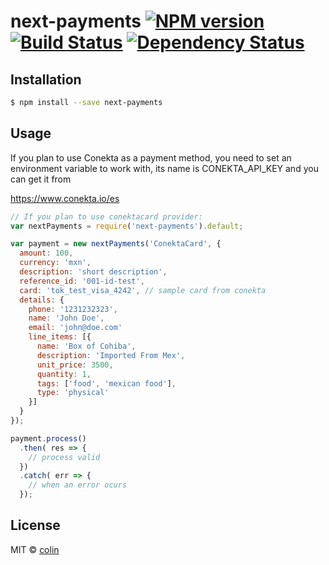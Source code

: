 # next-payments [![NPM version][npm-image]][npm-url] [![Build Status][travis-image]][travis-url] [![Dependency Status][daviddm-image]][daviddm-url]
> 

## Installation

```sh
$ npm install --save next-payments
```

## Usage

If you plan to use Conekta as a payment method, you need to set an environment variable to work with, its name is CONEKTA_API_KEY and you can get it from

https://www.conekta.io/es

```js
// If you plan to use conektacard provider: 
var nextPayments = require('next-payments').default;

var payment = new nextPayments('ConektaCard', {
  amount: 100,
  currency: 'mxn',
  description: 'short description',
  reference_id: '001-id-test',
  card: 'tok_test_visa_4242', // sample card from conekta
  details: {
    phone: '1231232323',
    name: 'John Doe',
    email: 'john@doe.com'
    line_items: [{
      name: 'Box of Cohiba',
      description: 'Imported From Mex',
      unit_price: 3500,
      quantity: 1,
      tags: ['food', 'mexican food'],
      type: 'physical'
    }]
  }
});

payment.process()
  .then( res => {
    // process valid 
  })
  .catch( err => {
    // when an error ocurs
  });
```
## License

MIT © [colin]()


[npm-image]: https://badge.fury.io/js/next-payments.svg
[npm-url]: https://npmjs.org/package/next-payments
[travis-image]: https://travis-ci.org/skydropx/next-payments.svg?branch=master
[travis-url]: https://travis-ci.org/skydropx/next-payments
[daviddm-image]: https://david-dm.org/skydropx/next-payments.svg?theme=shields.io
[daviddm-url]: https://david-dm.org/skydropx/next-payments
